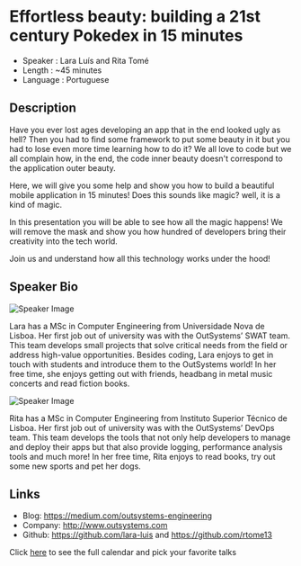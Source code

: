 Effortless beauty: building a 21st century Pokedex in 15 minutes
========================

* Speaker   : Lara Luís and Rita Tomé
* Length    : ~45 minutes
* Language  : Portuguese

Description
-----------

Have you ever lost ages developing an app that in the end looked ugly as hell?
Then you had to find some framework to put some beauty in it but you had to lose even more time learning how to do it? We all love to code but we all complain how, in the end, the code inner beauty doesn't correspond to the application outer beauty.

Here, we will give you some help and show you how to build a beautiful mobile application in 15 minutes! Does this sounds like magic? well, it is a kind of magic. 

In this presentation you will be able to see how all the magic happens! We will remove the mask and show you how hundred of developers
bring their creativity into the tech world. 

Join us and understand how all this technology works under the hood!

Speaker Bio
-----------

![Speaker Image](https://media.licdn.com/mpr/mpr/shrinknp_400_400/p/1/000/277/12b/0be58d9.jpg)

Lara has a MSc in Computer Engineering from Universidade Nova de Lisboa. 
Her first job out of university was with the OutSystems’ SWAT team. This team develops small projects that solve critical needs from the field or address high-value opportunities. 
Besides coding, Lara enjoys to get in touch with students and introduce them to the OutSystems world! 
In her free time, she enjoys getting out with friends, headbang in metal music concerts and read fiction books.

![Speaker Image](https://media.licdn.com/mpr/mpr/shrinknp_400_400/p/2/000/1c0/043/191d287.jpg)

Rita has a MSc in Computer Engineering from Instituto Superior Técnico de Lisboa. 
Her first job out of university was with the OutSystems’ DevOps team. This team develops the tools that not only help developers to manage and deploy their apps but that also provide logging, performance analysis tools and much more! 
In her free time, Rita enjoys to read books, try out some new sports and pet her dogs.

Links
-----

* Blog: https://medium.com/outsystems-engineering
* Company: http://www.outsystems.com
* Github: https://github.com/lara-luis and https://github.com/rtome13

Click [here][1] to see the full calendar and pick your favorite talks

[1]: https://pixels.camp/schedule/
